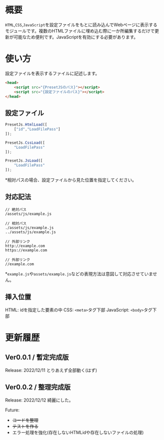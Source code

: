 # 概要
`HTML`,`CSS`,`JavaScript`を設定ファイルをもとに読み込んでWebページに表示するモジュールです。複数のHTMLファイルに埋め込む際に一か所編集するだけで更新が可能なため便利です。JavaScriptを有効にする必要があります。

# 使い方
設定ファイルを表示するファイルに記述します。

```html
<head>
    <script src="{PresetJSのパス}"></script>
    <script src="{設定ファイルのパス}"></script>
</head>
````

## 設定ファイル
```js
PresetJs.HtmlLoad([
    ["id","LoadFilePass"]
]);

PresetJs.CssLoad([
    "LoadFilePass"
]);

PresetJs.JsLoad([
    "LoadFilePass"
]);
```
*相対パスの場合、設定ファイルから見た位置を指定してください。

## 対応記法
```
// 絶対パス
/assets/js/example.js

// 相対パス
./assets/js/example.js
../assets/js/example.js

// 外部リンク
http://example.com
https://example.com

// 外部リンク
//example.com
```
*`example.js`や`assets/example.js`などの表現方法は意図して対応させていません。

## 挿入位置
HTML: idを指定した要素の中
CSS: `<meta>`タグ下部
JavaScript: `<body>`タグ下部

# 更新履歴

## Ver0.0.1 / 暫定完成版
Release: 2022/12/11
とりあえず全部動く(はず)

## Ver0.0.2 / 整理完成版
Release: 2022/12/12
綺麗にした。

Future:
- ~~コードを整理~~
- ~~テストを作る~~
- エラー処理を強化(存在しないHTMLidや存在しないファイルの処理)

<!--
開発メモ:

- Ver0.0.1 -
load.jsの位置はScriptに記述されているsrc情報を取得して位置を取得する。
あとはそれが相対パスだとかでまずload.jsの位置を出した後にそこを起点に読み込み設定されてるファイルの位置を出して絶対パスを見つける。

DOM読み込み中に実行するから設定されたパスを読み取れるっていう強引な技。
whileとforではforのほうが早いらしいのでforを使っていくことにしよう。
無茶苦茶なパスも一応対応できるように。

これ実行順番をJSからにしたら階層読み込みがうまくいかなさそう。後でやろう。
あと一応DOM読み終わってから処理させるようにしたい。

- Ver0.0.2 - 
addEventListenerで描画処理のforを囲んでおく。

# Version

Ver0.0.1 2022/12/11 - 3h25min
Ver0.0.2 2022/12/12 - 1h35min
-->